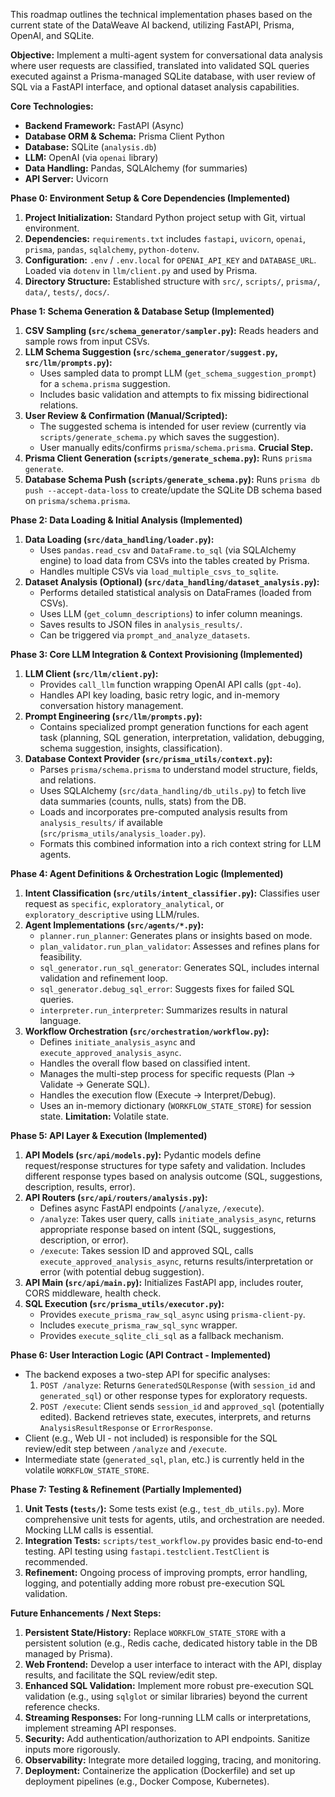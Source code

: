 This roadmap outlines the technical implementation phases based on the current state of the DataWeave AI backend, utilizing FastAPI, Prisma, OpenAI, and SQLite.

**Objective:** Implement a multi-agent system for conversational data analysis where user requests are classified, translated into validated SQL queries executed against a Prisma-managed SQLite database, with user review of SQL via a FastAPI interface, and optional dataset analysis capabilities.

**Core Technologies:**

*   **Backend Framework:** FastAPI (Async)
*   **Database ORM & Schema:** Prisma Client Python
*   **Database:** SQLite (`analysis.db`)
*   **LLM:** OpenAI (via `openai` library)
*   **Data Handling:** Pandas, SQLAlchemy (for summaries)
*   **API Server:** Uvicorn

**Phase 0: Environment Setup & Core Dependencies (Implemented)**

1.  **Project Initialization:** Standard Python project setup with Git, virtual environment.
2.  **Dependencies:** `requirements.txt` includes `fastapi`, `uvicorn`, `openai`, `prisma`, `pandas`, `sqlalchemy`, `python-dotenv`.
3.  **Configuration:** `.env` / `.env.local` for `OPENAI_API_KEY` and `DATABASE_URL`. Loaded via `dotenv` in `llm/client.py` and used by Prisma.
4.  **Directory Structure:** Established structure with `src/`, `scripts/`, `prisma/`, `data/`, `tests/`, `docs/`.

**Phase 1: Schema Generation & Database Setup (Implemented)**

1.  **CSV Sampling (`src/schema_generator/sampler.py`):** Reads headers and sample rows from input CSVs.
2.  **LLM Schema Suggestion (`src/schema_generator/suggest.py`, `src/llm/prompts.py`):**
    *   Uses sampled data to prompt LLM (`get_schema_suggestion_prompt`) for a `schema.prisma` suggestion.
    *   Includes basic validation and attempts to fix missing bidirectional relations.
3.  **User Review & Confirmation (Manual/Scripted):**
    *   The suggested schema is intended for user review (currently via `scripts/generate_schema.py` which saves the suggestion).
    *   User manually edits/confirms `prisma/schema.prisma`. **Crucial Step.**
4.  **Prisma Client Generation (`scripts/generate_schema.py`):** Runs `prisma generate`.
5.  **Database Schema Push (`scripts/generate_schema.py`):** Runs `prisma db push --accept-data-loss` to create/update the SQLite DB schema based on `prisma/schema.prisma`.

**Phase 2: Data Loading & Initial Analysis (Implemented)**

1.  **Data Loading (`src/data_handling/loader.py`):**
    *   Uses `pandas.read_csv` and `DataFrame.to_sql` (via SQLAlchemy engine) to load data from CSVs into the tables created by Prisma.
    *   Handles multiple CSVs via `load_multiple_csvs_to_sqlite`.
2.  **Dataset Analysis (Optional) (`src/data_handling/dataset_analysis.py`):**
    *   Performs detailed statistical analysis on DataFrames (loaded from CSVs).
    *   Uses LLM (`get_column_descriptions`) to infer column meanings.
    *   Saves results to JSON files in `analysis_results/`.
    *   Can be triggered via `prompt_and_analyze_datasets`.

**Phase 3: Core LLM Integration & Context Provisioning (Implemented)**

1.  **LLM Client (`src/llm/client.py`):**
    *   Provides `call_llm` function wrapping OpenAI API calls (`gpt-4o`).
    *   Handles API key loading, basic retry logic, and in-memory conversation history management.
2.  **Prompt Engineering (`src/llm/prompts.py`):**
    *   Contains specialized prompt generation functions for each agent task (planning, SQL generation, interpretation, validation, debugging, schema suggestion, insights, classification).
3.  **Database Context Provider (`src/prisma_utils/context.py`):**
    *   Parses `prisma/schema.prisma` to understand model structure, fields, and relations.
    *   Uses SQLAlchemy (`src/data_handling/db_utils.py`) to fetch live data summaries (counts, nulls, stats) from the DB.
    *   Loads and incorporates pre-computed analysis results from `analysis_results/` if available (`src/prisma_utils/analysis_loader.py`).
    *   Formats this combined information into a rich context string for LLM agents.

**Phase 4: Agent Definitions & Orchestration Logic (Implemented)**

1.  **Intent Classification (`src/utils/intent_classifier.py`):** Classifies user request as `specific`, `exploratory_analytical`, or `exploratory_descriptive` using LLM/rules.
2.  **Agent Implementations (`src/agents/*.py`):**
    *   `planner.run_planner`: Generates plans or insights based on mode.
    *   `plan_validator.run_plan_validator`: Assesses and refines plans for feasibility.
    *   `sql_generator.run_sql_generator`: Generates SQL, includes internal validation and refinement loop.
    *   `sql_generator.debug_sql_error`: Suggests fixes for failed SQL queries.
    *   `interpreter.run_interpreter`: Summarizes results in natural language.
3.  **Workflow Orchestration (`src/orchestration/workflow.py`):**
    *   Defines `initiate_analysis_async` and `execute_approved_analysis_async`.
    *   Handles the overall flow based on classified intent.
    *   Manages the multi-step process for specific requests (Plan -> Validate -> Generate SQL).
    *   Handles the execution flow (Execute -> Interpret/Debug).
    *   Uses an in-memory dictionary (`WORKFLOW_STATE_STORE`) for session state. **Limitation:** Volatile state.

**Phase 5: API Layer & Execution (Implemented)**

1.  **API Models (`src/api/models.py`):** Pydantic models define request/response structures for type safety and validation. Includes different response types based on analysis outcome (SQL, suggestions, description, results, error).
2.  **API Routers (`src/api/routers/analysis.py`):**
    *   Defines async FastAPI endpoints (`/analyze`, `/execute`).
    *   `/analyze`: Takes user query, calls `initiate_analysis_async`, returns appropriate response based on intent (SQL, suggestions, description, or error).
    *   `/execute`: Takes session ID and approved SQL, calls `execute_approved_analysis_async`, returns results/interpretation or error (with potential debug suggestion).
3.  **API Main (`src/api/main.py`):** Initializes FastAPI app, includes router, CORS middleware, health check.
4.  **SQL Execution (`src/prisma_utils/executor.py`):**
    *   Provides `execute_prisma_raw_sql_async` using `prisma-client-py`.
    *   Includes `execute_prisma_raw_sql_sync` wrapper.
    *   Provides `execute_sqlite_cli_sql` as a fallback mechanism.

**Phase 6: User Interaction Logic (API Contract - Implemented)**

*   The backend exposes a two-step API for specific analyses:
    1.  `POST /analyze`: Returns `GeneratedSQLResponse` (with `session_id` and `generated_sql`) or other response types for exploratory requests.
    2.  `POST /execute`: Client sends `session_id` and `approved_sql` (potentially edited). Backend retrieves state, executes, interprets, and returns `AnalysisResultResponse` or `ErrorResponse`.
*   Client (e.g., Web UI - not included) is responsible for the SQL review/edit step between `/analyze` and `/execute`.
*   Intermediate state (`generated_sql`, `plan`, etc.) is currently held in the volatile `WORKFLOW_STATE_STORE`.

**Phase 7: Testing & Refinement (Partially Implemented)**

1.  **Unit Tests (`tests/`):** Some tests exist (e.g., `test_db_utils.py`). More comprehensive unit tests for agents, utils, and orchestration are needed. Mocking LLM calls is essential.
2.  **Integration Tests:** `scripts/test_workflow.py` provides basic end-to-end testing. API testing using `fastapi.testclient.TestClient` is recommended.
3.  **Refinement:** Ongoing process of improving prompts, error handling, logging, and potentially adding more robust pre-execution SQL validation.

**Future Enhancements / Next Steps:**

1.  **Persistent State/History:** Replace `WORKFLOW_STATE_STORE` with a persistent solution (e.g., Redis cache, dedicated history table in the DB managed by Prisma).
2.  **Web Frontend:** Develop a user interface to interact with the API, display results, and facilitate the SQL review/edit step.
3.  **Enhanced SQL Validation:** Implement more robust pre-execution SQL validation (e.g., using `sqlglot` or similar libraries) beyond the current reference checks.
4.  **Streaming Responses:** For long-running LLM calls or interpretations, implement streaming API responses.
5.  **Security:** Add authentication/authorization to API endpoints. Sanitize inputs more rigorously.
6.  **Observability:** Integrate more detailed logging, tracing, and monitoring.
7.  **Deployment:** Containerize the application (Dockerfile) and set up deployment pipelines (e.g., Docker Compose, Kubernetes).
